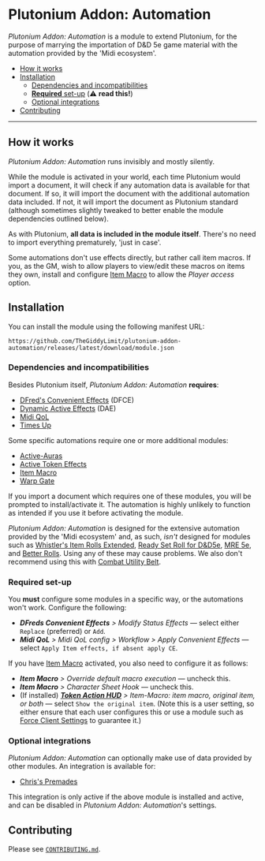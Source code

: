 # Plutonium Addon: Automation

*Plutonium Addon: Automation* is a module to extend Plutonium, for the purpose of marrying the importation of D&D 5e game material with the automation provided by the 'Midi ecosystem'.

- [How it works](#how-it-works)
- [Installation](#installation)
   - [Dependencies and incompatibilities](#dependencies-and-incompatibilities)
   - [**Required** set-up](#required-set-up) (⚠️ **read this!**)
   - [Optional integrations](#optional-integrations)
- [Contributing](#contributing)

---

## How it works

*Plutonium Addon: Automation* runs invisibly and mostly silently.

While the module is activated in your world, each time Plutonium would import a document, it will check if any automation data is available for that document. If so, it will import the document with the additional automation data included. If not, it will import the document as Plutonium standard (although sometimes slightly tweaked to better enable the module dependencies outlined below).

As with Plutonium, **all data is included in the module itself**. There's no need to import everything prematurely, 'just in case'.

Some automations don't use effects directly, but rather call item macros. If you, as the GM, wish to allow players to view/edit these macros on items they own, install and configure [Item Macro](https://foundryvtt.com/packages/itemacro) to allow the _Player access_ option.

## Installation

You can install the module using the following manifest URL:

`https://github.com/TheGiddyLimit/plutonium-addon-automation/releases/latest/download/module.json`

### Dependencies and incompatibilities

Besides Plutonium itself, *Plutonium Addon: Automation* **requires**:
- [DFred's Convenient Effects](https://foundryvtt.com/packages/dfreds-convenient-effects) (DFCE)
- [Dynamic Active Effects](https://foundryvtt.com/packages/dae) (DAE)
- [Midi QoL](https://foundryvtt.com/packages/midi-qol)
- [Times Up](https://foundryvtt.com/packages/times-up)

Some specific automations require one or more additional modules:
- [Active-Auras](https://foundryvtt.com/packages/ActiveAuras)
- [Active Token Effects](https://foundryvtt.com/packages/ATL)
- [Item Macro](https://foundryvtt.com/packages/itemacro)
- [Warp Gate](https://foundryvtt.com/packages/warpgate)

If you import a document which requires one of these modules, you will be prompted to install/activate it. The automation is highly unlikely to function as intended if you use it before activating the module.

*Plutonium Addon: Automation* is designed for the extensive automation provided by the 'Midi ecosystem' and, as such, *isn't* designed for modules such as [Whistler's Item Rolls Extended](https://foundryvtt.com/packages/wire), [Ready Set Roll for D&D5e](https://foundryvtt.com/packages/ready-set-roll-5e), [MRE 5e](https://foundryvtt.com/packages/mre-dnd5e), and [Better Rolls](https://foundryvtt.com/packages/betterrolls5e). Using any of these may cause problems. We also don't recommend using this with [Combat Utility Belt](https://foundryvtt.com/packages/combat-utility-belt).

### Required set-up

You **must** configure some modules in a specific way, or the automations won't work. Configure the following:

- _**DFreds Convenient Effects** > Modify Status Effects_ — select either `Replace` (preferred) or `Add`.
- _**Midi QoL** > Midi QoL config > Workflow > Apply Convenient Effects_ — select `Apply Item effects, if absent apply CE`.

If you have [Item Macro](https://foundryvtt.com/packages/itemacro) activated, you also need to configure it as follows:

- _**Item Macro** > Override default macro execution_ — uncheck this.
- _**Item Macro** > Character Sheet Hook_ — uncheck this.
- (If installed) _**[Token Action HUD](https://foundryvtt.com/packages/token-action-hud)** > Item-Macro: item macro, original item, or both_ — select `Show the original item`. (Note this is a user setting, so either ensure that each user configures this or use a module such as [Force Client Settings](https://foundryvtt.com/packages/force-client-settings) to guarantee it.)

### Optional integrations

*Plutonium Addon: Automation* can optionally make use of data provided by other modules. An integration is available for:
- [Chris's Premades](https://foundryvtt.com/packages/chris-premades)

This integration is only active if the above module is installed and active, and can be disabled in *Plutonium Addon: Automation*'s settings.

## Contributing

Please see [`CONTRIBUTING.md`](./CONTRIBUTING.md).
